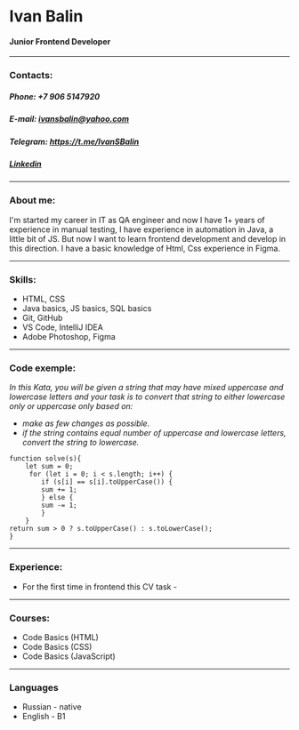 # Ivan Balin  
#### Junior Frontend Developer
***
### Contacts:

##### **Phone:** +7 906 5147920
##### **E-mail:** ivansbalin@yahoo.com
##### **Telegram:** https://t.me/IvanSBalin
##### [Linkedin](https://www.linkedin.com/in/qaa-engineer-ivansbalin/)
***
### About me:

I'm started my career in IT as QA engineer and now I have 1+ years of experience in manual testing, I have experience in automation in Java, a little bit of JS.  But now I want to learn frontend development and develop in this direction. I have a basic knowledge of Html, Css experience in Figma.

***
### Skills:
* HTML, CSS
* Java basics, JS basics, SQL basics
* Git, GitHub
* VS Code, IntelliJ IDEA
* Adobe Photoshop, Figma

***
### Code exemple:
*In this Kata, you will be given a string that may have mixed uppercase and lowercase letters and your task is to convert that string to either lowercase only or uppercase only based on:*

* *make as few changes as possible.*
* *if the string contains equal number of uppercase and lowercase letters, convert the string to lowercase.*
``` 
function solve(s){
    let sum = 0;
     for (let i = 0; i < s.length; i++) {
        if (s[i] == s[i].toUpperCase()) {
        sum += 1;
        } else {
        sum -= 1;
        }
    }
return sum > 0 ? s.toUpperCase() : s.toLowerCase(); 
}
```
***


### Experience:
* For the first time in frontend this CV task -

***
### Courses:
* Code Basics (HTML)
* Code Basics (CSS)
* Code Basics (JavaScript)

***
### Languages
* Russian - native
* English - B1
